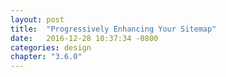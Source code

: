 ```yaml
---
layout: post
title:  "Progressively Enhancing Your Sitemap"
date:   2016-12-28 10:37:34 -0800
categories: design
chapter: "3.6.0"
---
```


